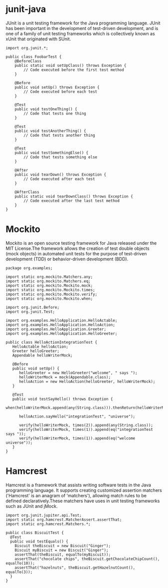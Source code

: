 # junit-java

JUnit is a unit testing framework for the Java programming language. JUnit has been important in the development of test-driven development, and is one of a family of unit testing frameworks which is collectively known as xUnit that originated with SUnit.

````
import org.junit.*;

public class FoobarTest {
    @BeforeClass
    public static void setUpClass() throws Exception {
        // Code executed before the first test method
    }

    @Before
    public void setUp() throws Exception {
        // Code executed before each test
    }
 
    @Test
    public void testOneThing() {
        // Code that tests one thing
    }

    @Test
    public void testAnotherThing() {
        // Code that tests another thing
    }

    @Test
    public void testSomethingElse() {
        // Code that tests something else
    }

    @After
    public void tearDown() throws Exception {
        // Code executed after each test 
    }
 
    @AfterClass
    public static void tearDownClass() throws Exception {
        // Code executed after the last test method 
    }
}

````

# Mockito

Mockito is an open source testing framework for Java released under the MIT License.The framework allows the creation of test double objects (mock objects) in automated unit tests for the purpose of test-driven development (TDD) or behavior-driven development (BDD).

````
package org.examples;

import static org.mockito.Matchers.any;
import static org.mockito.Matchers.eq;
import static org.mockito.Mockito.mock;
import static org.mockito.Mockito.times;
import static org.mockito.Mockito.verify;
import static org.mockito.Mockito.when;

import org.junit.Before;
import org.junit.Test;

import org.examples.HelloApplication.HelloActable;
import org.examples.HelloApplication.HelloAction;
import org.examples.HelloApplication.Greeter;
import org.examples.HelloApplication.HelloGreeter;

public class HelloActionIntegrationTest {
   HelloActable helloAction;
   Greeter helloGreeter;
   Appendable helloWriterMock;
   
   @Before
   public void setUp() {
      helloGreeter = new HelloGreeter("welcome", " says ");
      helloWriterMock = mock(Appendable.class);
      helloAction = new HelloAction(helloGreeter, helloWriterMock);
   }
   
   @Test
   public void testSayHello() throws Exception {
      when(helloWriterMock.append(any(String.class))).thenReturn(helloWriterMock);

      helloAction.sayHello("integrationTest", "universe");

      verify(helloWriterMock, times(2)).append(any(String.class));
      verify(helloWriterMock, times(1)).append(eq("integrationTest says "));
      verify(helloWriterMock, times(1)).append(eq("welcome universe"));
   }
}

````

# Hamcrest

Hamcrest is a framework that assists writing software tests in the Java programming language. It supports creating customized assertion matchers ('Hamcrest' is an anagram of 'matchers'), allowing match rules to be defined declaratively.These matchers have uses in unit testing frameworks such as JUnit and jMock.

````
import org.junit.jupiter.api.Test;
import static org.hamcrest.MatcherAssert.assertThat; 
import static org.hamcrest.Matchers.*;

public class BiscuitTest {
  @Test 
  public void testEquals() { 
    Biscuit theBiscuit = new Biscuit("Ginger"); 
    Biscuit myBiscuit = new Biscuit("Ginger"); 
    assertThat(theBiscuit, equalTo(myBiscuit)); 
    assertThat("chocolate chips", theBiscuit.getChocolateChipCount(), equalTo(10)); 
    assertThat("hazelnuts", theBiscuit.getHazelnutCount(), equalTo(3));
  } 
} 

````
